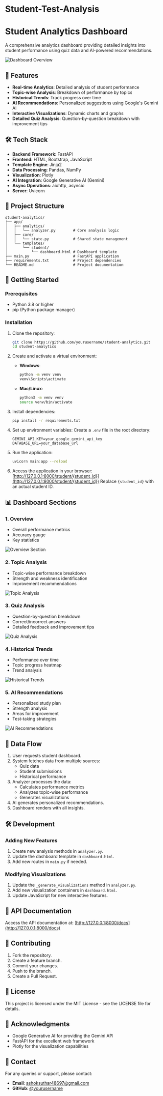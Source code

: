 # Student-Test-Analysis

# Student Analytics Dashboard

A comprehensive analytics dashboard providing detailed insights into student performance using quiz data and AI-powered recommendations.

![Dashboard Overview](https://via.placeholder.com/800x400.png?text=Dashboard+Overview)

## 🚀 Features

- **Real-time Analytics**: Detailed analysis of student performance
- **Topic-wise Analysis**: Breakdown of performance by topics
- **Historical Trends**: Track progress over time
- **AI Recommendations**: Personalized suggestions using Google's Gemini AI
- **Interactive Visualizations**: Dynamic charts and graphs
- **Detailed Quiz Analysis**: Question-by-question breakdown with improvement tips

## 🛠️ Tech Stack

- **Backend Framework**: FastAPI
- **Frontend**: HTML, Bootstrap, JavaScript
- **Template Engine**: Jinja2
- **Data Processing**: Pandas, NumPy
- **Visualization**: Plotly
- **AI Integration**: Google Generative AI (Gemini)
- **Async Operations**: aiohttp, asyncio
- **Server**: Uvicorn

## 📁 Project Structure

```
student-analytics/
├── app/
│   ├── analytics/
│   │   └── analyzer.py        # Core analysis logic
│   ├── core/
│   │   └── state.py           # Shared state management
│   └── templates/
│       └── student/
│           └── dashboard.html # Dashboard template
├── main.py                    # FastAPI application
├── requirements.txt           # Project dependencies
└── README.md                  # Project documentation
```

## 🚀 Getting Started

### Prerequisites

- Python 3.8 or higher
- pip (Python package manager)

### Installation

1. Clone the repository:
   ```bash
   git clone https://github.com/yourusername/student-analytics.git
   cd student-analytics
   ```

2. Create and activate a virtual environment:

   - **Windows**:
     ```bash
     python -m venv venv
     venv\Scripts\activate
     ```

   - **Mac/Linux**:
     ```bash
     python3 -m venv venv
     source venv/bin/activate
     ```

3. Install dependencies:
   ```bash
   pip install -r requirements.txt
   ```

4. Set up environment variables:
   Create a `.env` file in the root directory:
   ```env
   GEMINI_API_KEY=your_google_gemini_api_key
   DATABASE_URL=your_database_url
   ```

5. Run the application:
   ```bash
   uvicorn main:app --reload
   ```

6. Access the application in your browser:
   [http://127.0.0.1:8000/student/{student_id}](http://127.0.0.1:8000/student/{student_id})
   Replace `{student_id}` with an actual student ID.

## 📊 Dashboard Sections

### 1. Overview

- Overall performance metrics
- Accuracy gauge
- Key statistics

![Overview Section](https://via.placeholder.com/800x400.png?text=Overview+Section)

### 2. Topic Analysis

- Topic-wise performance breakdown
- Strength and weakness identification
- Improvement recommendations

![Topic Analysis](https://via.placeholder.com/800x400.png?text=Topic+Analysis)

### 3. Quiz Analysis

- Question-by-question breakdown
- Correct/incorrect answers
- Detailed feedback and improvement tips

![Quiz Analysis](https://via.placeholder.com/800x400.png?text=Quiz+Analysis)

### 4. Historical Trends

- Performance over time
- Topic progress heatmap
- Trend analysis

![Historical Trends](https://via.placeholder.com/800x400.png?text=Historical+Trends)

### 5. AI Recommendations

- Personalized study plan
- Strength analysis
- Areas for improvement
- Test-taking strategies

![AI Recommendations](https://via.placeholder.com/800x400.png?text=AI+Recommendations)

## 🔄 Data Flow

1. User requests student dashboard.
2. System fetches data from multiple sources:
   - Quiz data
   - Student submissions
   - Historical performance
3. Analyzer processes the data:
   - Calculates performance metrics
   - Analyzes topic-wise performance
   - Generates visualizations
4. AI generates personalized recommendations.
5. Dashboard renders with all insights.

## 🛠️ Development

### Adding New Features

1. Create new analysis methods in `analyzer.py`.
2. Update the dashboard template in `dashboard.html`.
3. Add new routes in `main.py` if needed.

### Modifying Visualizations

1. Update the `_generate_visualizations` method in `analyzer.py`.
2. Add new visualization containers in `dashboard.html`.
3. Update JavaScript for new interactive features.

## 📝 API Documentation

Access the API documentation at: [http://127.0.0.1:8000/docs](http://127.0.0.1:8000/docs)

## 🤝 Contributing

1. Fork the repository.
2. Create a feature branch.
3. Commit your changes.
4. Push to the branch.
5. Create a Pull Request.

## 📄 License

This project is licensed under the MIT License - see the LICENSE file for details.

## 🙏 Acknowledgments

- Google Generative AI for providing the Gemini API
- FastAPI for the excellent web framework
- Plotly for the visualization capabilities

## 📧 Contact

For any queries or support, please contact:

- **Email**: ashoksuthar48697@gmail.com
- **GitHub**: [@yourusername](https://github.com/ashoksuthar14)


